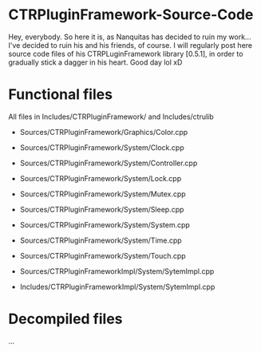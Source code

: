 # CTRPluginFramework-Source-Code
Hey, everybody. So here it is, as Nanquitas has decided to ruin my work... I've decided to ruin his and his friends, of course. I will regularly post here source code files of his CTRPLuginFramework library [0.5.1], in order to gradually stick a dagger in his heart. Good day lol xD

# Functional files

All files in Includes/CTRPluginFramework/ and Includes/ctrulib

- Sources/CTRPluginFramework/Graphics/Color.cpp
- Sources/CTRPluginFramework/System/Clock.cpp
- Sources/CTRPluginFramework/System/Controller.cpp
- Sources/CTRPluginFramework/System/Lock.cpp
- Sources/CTRPluginFramework/System/Mutex.cpp
- Sources/CTRPluginFramework/System/Sleep.cpp
- Sources/CTRPluginFramework/System/System.cpp
- Sources/CTRPluginFramework/System/Time.cpp
- Sources/CTRPluginFramework/System/Touch.cpp

- Sources/CTRPluginFrameworkImpl/System/SytemImpl.cpp
- Includes/CTRPluginFrameworkImpl/System/SytemImpl.cpp

# Decompiled files
...
